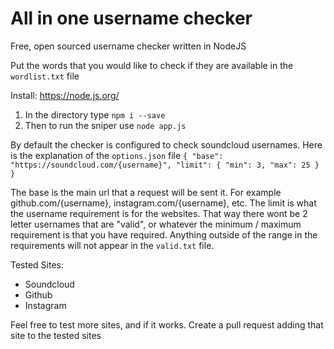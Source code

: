 # All in one username checker
Free, open sourced username checker written in NodeJS

Put the words that you would like to check if they are available in the `wordlist.txt` file

Install: https://node.js.org/

1. In the directory type `npm i --save`
2. Then to run the sniper use `node app.js`

By default the checker is configured to check soundcloud usernames. Here is the explanation of the `options.json` file
`
{
    "base": "https://soundcloud.com/{username}",
    "limit": {
        "min": 3,
        "max": 25
    }
}
`

The base is the main url that a request will be sent it. For example github.com/{username}, instagram.com/{username}, etc. The limit is what the username requirement is for the websites. That way there wont be 2 letter usernames that are "valid", or whatever the minimum / maximum requirement is that you have required. Anything outside of the range in the requirements will not appear in the `valid.txt` file.

Tested Sites:
- Soundcloud
- Github
- Instagram

Feel free to test more sites, and if it works. Create a pull request adding that site to the tested sites
